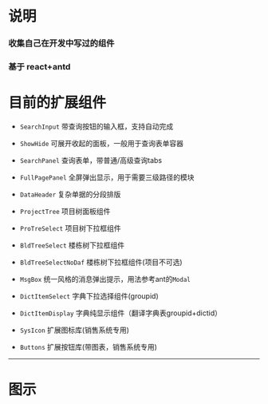 ﻿# 说明 #

###  收集自己在开发中写过的组件

###  基于 react+antd


目前的扩展组件
================================
- `SearchInput` 带查询按钮的输入框，支持自动完成

- `ShowHide` 可展开收起的面板，一般用于查询表单容器

- `SearchPanel` 查询表单，带普通/高级查询tabs

- `FullPagePanel` 全屏弹出显示，用于需要三级路径的模块

- `DataHeader` 复杂单据的分段排版

- `ProjectTree` 项目树面板组件

- `ProTreSelect` 项目树下拉框组件

- `BldTreeSelect` 楼栋树下拉框组件

- `BldTreeSelectNoDaf` 楼栋树下拉框组件(项目不可选)

- `MsgBox` 统一风格的消息弹出提示，用法参考ant的`Modal`

- `DictItemSelect` 字典下拉选择组件(groupid)

- `DictItemDisplay` 字典纯显示组件（翻译字典表groupid+dictid）

- `SysIcon` 扩展图标库(销售系统专用)

- `Buttons` 扩展按钮库(带图表，销售系统专用)

*********************************************

图示
================================